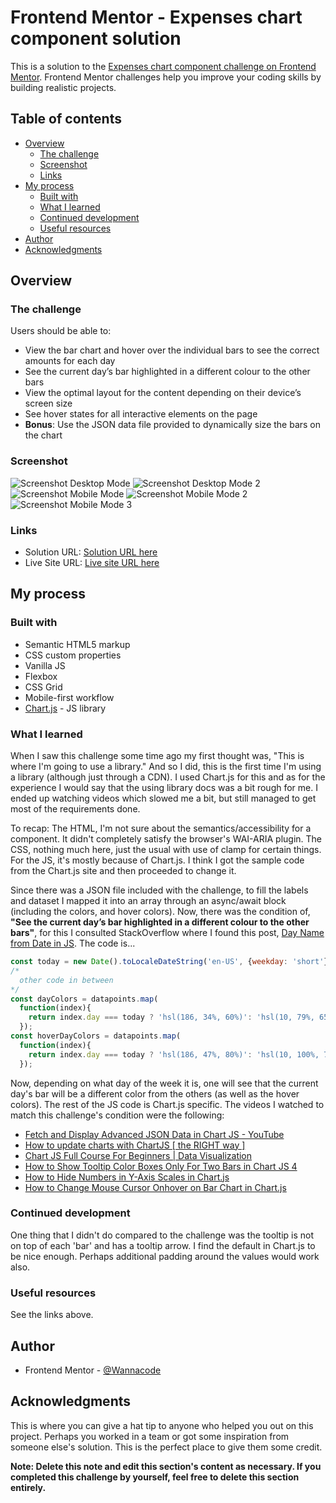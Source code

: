 # Frontend Mentor - Expenses chart component solution

This is a solution to the [Expenses chart component challenge on Frontend Mentor](https://www.frontendmentor.io/challenges/expenses-chart-component-e7yJBUdjwt). Frontend Mentor challenges help you improve your coding skills by building realistic projects. 

## Table of contents

- [Overview](#overview)
  - [The challenge](#the-challenge)
  - [Screenshot](#screenshot)
  - [Links](#links)
- [My process](#my-process)
  - [Built with](#built-with)
  - [What I learned](#what-i-learned)
  - [Continued development](#continued-development)
  - [Useful resources](#useful-resources)
- [Author](#author)
- [Acknowledgments](#acknowledgments)

## Overview

### The challenge

Users should be able to:

- View the bar chart and hover over the individual bars to see the correct amounts for each day
- See the current day’s bar highlighted in a different colour to the other bars
- View the optimal layout for the content depending on their device’s screen size
- See hover states for all interactive elements on the page
- **Bonus**: Use the JSON data file provided to dynamically size the bars on the chart

### Screenshot

![Screenshot Desktop Mode](./Screenshot-desktop-mini-202310-01.png)
![Screenshot Desktop Mode 2](./Screenshot-desktop-mini2-202310-01.png)
![Screenshot Mobile Mode](./Screenshot-mobile-202310-01.png)
![Screenshot Mobile Mode 2](./Screenshot-mobile2-202310-01.png)
![Screenshot Mobile Mode 3](./Screenshot-mobile3-202310-01.png)

### Links

- Solution URL: [Solution URL here](https://github.com/kwngptrl/FEM-expenses-chart-component-main)
- Live Site URL: [Live site URL here](https://kwngptrl.github.io/FEM-expenses-chart-component-main/)

## My process

### Built with

- Semantic HTML5 markup
- CSS custom properties
- Vanilla JS
- Flexbox
- CSS Grid
- Mobile-first workflow
- [Chart.js](https://www.chartjs.org/) - JS library

### What I learned

When I saw this challenge some time ago my first thought was, "This is where I'm going to use a library." And so I did, this is the first time I'm using a library (although just through a CDN). I used Chart.js for this and as for the experience I would say that the using library docs was a bit rough for me. I ended up watching videos which slowed me a bit, but still managed to get most of the requirements done.

To recap: The HTML, I'm not sure about the semantics/accessibility for a component. It didn't completely satisfy the browser's WAI-ARIA plugin. The CSS, nothing much here, just the usual with use of clamp for certain things. For the JS, it's mostly because of Chart.js. I think I got the sample code from the Chart.js site and then proceeded to change it. 

Since there was a JSON file included with the challenge, to fill the labels and dataset I mapped it into an array through an async/await block (including the colors, and hover colors). Now, there was the condition of, **"See the current day’s bar highlighted in a different colour to the other bars"**, for this I consulted StackOverflow where I found this post, [Day Name from Date in JS](https://stackoverflow.com/questions/24998624/day-name-from-date-in-js). The code is...
```js
const today = new Date().toLocaleDateString('en-US', {weekday: 'short'}).toLowerCase();
/* 
  other code in between
*/
const dayColors = datapoints.map(
  function(index){
    return index.day === today ? 'hsl(186, 34%, 60%)': 'hsl(10, 79%, 65%)';
  });
const hoverDayColors = datapoints.map(
  function(index){
    return index.day === today ? 'hsl(186, 47%, 80%)': 'hsl(10, 100%, 76%)';
  });
```

Now, depending on what day of the week it is, one will see that the current day's bar will be a different color from the others (as well as the hover colors). The rest of the JS code is Chart.js specific. The videos I watched to match this challenge's condition were the following:
- [Fetch and Display Advanced JSON Data in Chart JS - YouTube](https://www.youtube.com/watch?v=mw5i_QGDomw)
- [How to update charts with ChartJS [ the RIGHT way ]](https://www.youtube.com/watch?v=Ac5pzmHO3_A)
- [Chart JS Full Course For Beginners | Data Visualization](https://www.youtube.com/watch?v=w3JwNGusgN0)
- [How to Show Tooltip Color Boxes Only For Two Bars in Chart JS 4](https://www.youtube.com/watch?v=4dkgUh-5gvo)
- [How to Hide Numbers in Y-Axis Scales in Chart.js](https://www.youtube.com/watch?v=aKy0RHeQAXY)
- [How to Change Mouse Cursor Onhover on Bar Chart in Chart.js](https://www.youtube.com/watch?v=Uj_I2_7o0No)


### Continued development

One thing that I didn't do compared to the challenge was the tooltip is not on top of each 'bar' and has a tooltip arrow. I find the default in Chart.js to be nice enough. Perhaps additional padding around the values would work also.

### Useful resources

See the links above.

## Author

- Frontend Mentor - [@Wannacode](https://www.frontendmentor.io/profile/kwngptrl)

## Acknowledgments

This is where you can give a hat tip to anyone who helped you out on this project. Perhaps you worked in a team or got some inspiration from someone else's solution. This is the perfect place to give them some credit.

**Note: Delete this note and edit this section's content as necessary. If you completed this challenge by yourself, feel free to delete this section entirely.**
